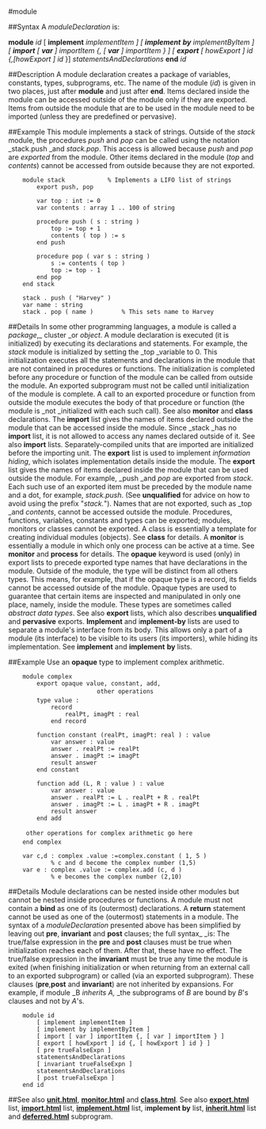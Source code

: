 
#module

##Syntax
A _moduleDeclaration_ is:

**module** _id_
[ **implement** _implementItem _]
[ **implement** **by** _implementByItem _]
[ **import** [ **var** ] _importItem_ 
{,_ _[ **var** ]_ importItem_ } ]
[ **export** [ _howExport_ ] _id_ {,[_howExport_ ]_ id_ }]
_statementsAndDeclarations_
**end** _id_




##Description
A module declaration creates a package of variables, constants, types, subprograms, etc. The name of the module (_id_) is given in two places, just after **module** and just after **end**. Items declared inside the module can be accessed outside of the module only if they are exported. Items from outside the module that are to be used in the module need to be imported (unless they are predefined or pervasive).



##Example
This module implements a stack of strings.
Outside of the _stack_ module, the procedures _push_ and _pop_ can be called using the notation _stack.push _and _stack.pop_. This access is allowed because _push_ and _pop_ are _exported_ from the module. Other items declared in the module (_top_ and _contents_) cannot be accessed from outside because they are not exported.


        module stack            % Implements a LIFO list of strings
            export push, pop
        
            var top : int := 0
            var contents : array 1 .. 100 of string
        
            procedure push ( s : string )
                top := top + 1
                contents ( top ) := s
            end push
        
            procedure pop ( var s : string )
                s := contents ( top )
                top := top - 1
            end pop
        end stack
        
        stack . push ( "Harvey" )
        var name : string
        stack . pop ( name )        % This sets name to Harvey
##Details
In some other programming languages, a module is called a _package_,_ cluster _or _object_.
A module declaration is executed (it is initialized) by executing its declarations and statements. For example, the _stack_ module is initialized by setting the _top _variable to 0. This initialization executes all the statements and declarations in the module that are not contained in procedures or functions. The initialization is completed before any procedure or function of the module can be called from outside the module. An exported subprogram must not be called until initialization of the module is complete.
A call to an exported procedure or function from outside the module executes the body of that procedure or function (the module is _not _initialized with each such call). See also **monitor** and **class** declarations.
The **import** list gives the names of items declared outside the module that can be accessed inside the module. Since _stack _has no **import** list, it is not allowed to access any names declared outside of it. See also **import** lists. Separately-compiled units that are imported are initialized before the importing unit.
The **export** list is used to implement _information hiding_, which isolates implementation details inside the module. The **export** list gives the names of items declared inside the module that can be used outside the module. For example, _push _and _pop_ are exported from _stack_. Each such use of an exported item must be preceded by the module name and a dot, for example, _stack.push_. (See **unqualified** for advice on how to avoid using the prefix "_stack._"). Names that are not exported, such as _top _and _contents_, cannot be accessed outside the module.
Procedures, functions, variables, constants and types can be exported; modules, monitors or classes cannot be exported.
A class is essentially a template for creating individual modules (objects). See **class** for details. A **monitor** is essentially a module in which only one process can be active at a time. See **monitor** and **process** for details.
The **opaque** keyword is used (only) in export lists to precede exported type names that have declarations in the module. Outside of the module, the type will be distinct from all others types. This means, for example, that if the opaque type is a record, its fields cannot be accessed outside of the module. Opaque types are used to guarantee that certain items are inspected and manipulated in only one place, namely, inside the module. These types are sometimes called _abstract data types_. See also **export** lists, which also describes **unqualified** and **pervasive** exports.
**Implement** and i**mplement-by** lists are used to separate a module's interface from its body. This allows only a part of a module (its interface) to be visible to its users (its importers), while hiding its implementation. See **implement** and **implement** **by** lists.



##Example
Use an **opaque** type to implement complex arithmetic.


        module complex
            export opaque value, constant, add,
                             other operations 
            type value :
                record
                    realPt, imagPt : real
                end record
        
            function constant (realPt, imagPt: real ) : value
                var answer : value
                answer . realPt := realPt
                answer . imagPt := imagPt
                result answer
            end constant
        
            function add (L, R : value ) : value
                var answer : value
                answer . realPt := L . realPt + R . realPt
                answer . imagPt := L . imagPt + R . imagPt
                result answer
            end add
        
         other operations for complex arithmetic go here 
        end complex
        
        var c,d : complex .value :=complex.constant ( 1, 5 ) 
                % c and d become the complex number (1,5)
        var e : complex .value := complex.add (c, d )
                % e becomes the complex number (2,10)
##Details
Module declarations can be nested inside other modules but cannot be nested inside procedures or functions. A module must not contain a **bind** as one of its (outermost) declarations. A **return** statement cannot be used as one of the (outermost) statements in a module.
The syntax of a _moduleDeclaration_ presented above has been simplified by leaving out **pre**, **invariant** and **post** clauses; the full syntax_ _is:
The true/false expression in the **pre** and **post** clauses must be true when initialization reaches each of them. After that, these have no effect. The true/false expression in the **invariant** must be true any time the module is exited (when finishing initialization or when returning from an external call to an exported subprogram) or called (via an exported subprogram). These clauses (**pre**,**post** and **invariant**) are not inherited by expansions. For example, if module _B _inherits _A_,_ _the subprograms of _B_ are bound by _B_'s clauses and not by _A_'s.


        module id
            [ implement implementItem ]
            [ implement by implementByItem ]
            [ import [ var ] importItem {, [ var ] importItem } ]
            [ export [ howExport ] id {, [ howExport ] id } ]
            [ pre trueFalseExpn ]
            statementsAndDeclarations
            [ invariant trueFalseExpn ]
            statementsAndDeclarations
            [ post trueFalseExpn ]
        end id
##See also
**[unit.html](unit)**, **[monitor.html](monitor)** and **[class.html](class)**. See also **[export.html](export)** list, **[import.html](import)** list, **[implement.html](implement)** list, i**mplement by** list, **[inherit.html](inherit)** list and **[deferred.html](deferred)** subprogram.


